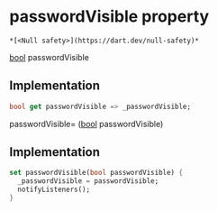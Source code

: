 


# passwordVisible property




    *[<Null safety>](https://dart.dev/null-safety)*




[bool](https://api.flutter.dev/flutter/dart-core/bool-class.html) passwordVisible
  







## Implementation

```dart
bool get passwordVisible => _passwordVisible;
```




passwordVisible=
([bool](https://api.flutter.dev/flutter/dart-core/bool-class.html) passwordVisible)  







## Implementation

```dart
set passwordVisible(bool passwordVisible) {
  _passwordVisible = passwordVisible;
  notifyListeners();
}
```







